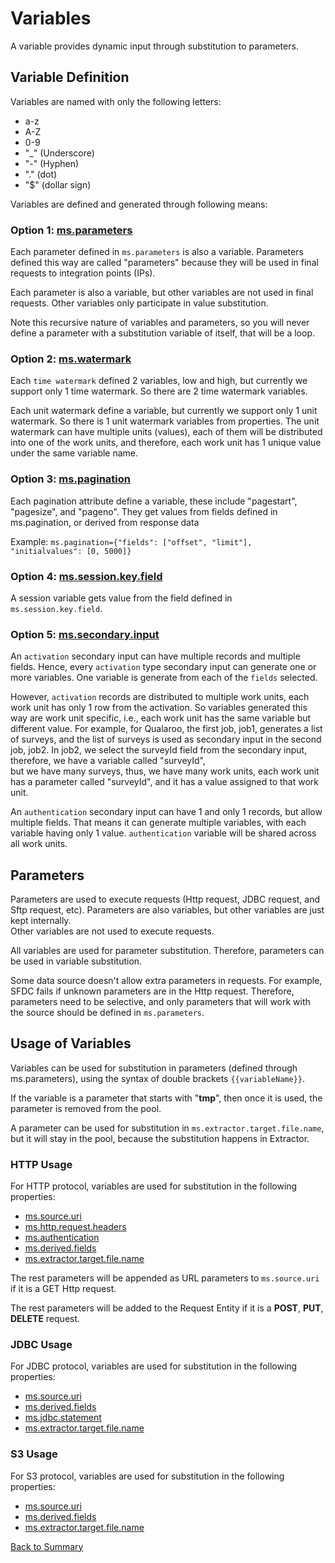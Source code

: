 # Variables

A variable provides dynamic input through substitution to parameters. 

## Variable Definition 

Variables are named with only the following letters:
- a-z
- A-Z
- 0-9
- "_" (Underscore)
- "-" (Hyphen)
- "." (dot)
- "$" (dollar sign)

Variables are defined and generated through following means:

### Option 1: [ms.parameters](https://github.com/linkedin/data-integration-library/blob/master/docs/parameters/ms.parameters.md)
 
Each parameter defined in `ms.parameters` is also a variable. Parameters defined this
way are called "parameters" because they will be used in final requests to 
integration points (IPs). 

Each parameter is also a variable, but other variables are not used in final requests.
Other variables only participate in value substitution. 

Note this recursive nature of variables and parameters, so you will 
never define a parameter with a substitution variable of itself, that 
will be a loop. 

### Option 2: [ms.watermark](https://github.com/linkedin/data-integration-library/blob/master/docs/parameters/ms.watermark.md)

Each `time watermark` defined 2 variables, low and high, but currently 
we support only 1 time watermark. 
So there are 2 time watermark variables. 

Each unit watermark define a variable, 
but currently we support only 1 unit watermark. So there 
is 1 unit watermark variables from properties. The unit watermark 
can have multiple units (values), each of them will be 
distributed into one of the work units, and therefore, 
each work unit has 1 unique value under the same variable name.

### Option 3: [ms.pagination](https://github.com/linkedin/data-integration-library/blob/master/docs/parameters/ms.pagination.md)

Each pagination attribute define a variable, these include 
"pagestart", "pagesize", and "pageno". They get values from fields 
defined in ms.pagination, or derived from response data

Example: `ms.pagination={"fields": ["offset", "limit"], "initialvalues": [0, 5000]}`     

### Option 4: [ms.session.key.field](https://github.com/linkedin/data-integration-library/blob/master/docs/parameters/ms.session.key.field.md)

A session variable gets value from the field defined in 
`ms.session.key.field`. 

### Option 5: [ms.secondary.input](https://github.com/linkedin/data-integration-library/blob/master/docs/parameters/ms.secondary.input.md)

An `activation` secondary input can have multiple records and multiple fields. 
Hence, every `activation` type secondary input can generate one or more variables.
One variable is generate from each of the `fields` selected.

However, `activation` records are distributed to multiple work units, each work 
unit has only 1 row from the activation. So variables generated this way 
are work unit specific, i.e., each work unit has the same variable 
but different value. For example, for Qualaroo, the first job, job1, 
generates a list of surveys, and the list of surveys is used as secondary 
input in the second job, job2. In job2, we select the surveyId 
field from the secondary input, therefore, we have a variable called "surveyId",  
but we have many surveys, thus, we have many work units, 
each work unit has a parameter called "surveyId", and it has a 
value assigned to that work unit.  

An `authentication` secondary input can have 1 and only 1 records, 
but allow multiple fields. That means it can generate multiple variables,
with each variable having only 1 value. 
`authentication` variable will be shared across all work units. 

## Parameters

Parameters are used to execute requests (Http request, JDBC request, and Sftp request, etc). 
Parameters are also variables, but other variables are just kept internally.  
Other variables are not used to execute requests.

All variables are used for parameter substitution. Therefore, parameters 
can be used in variable substitution.  

Some data source doesn't allow extra parameters in requests. 
For example, SFDC fails if unknown parameters are in the Http request.
Therefore, parameters need to be selective, and only 
parameters that will work with the source should be defined in `ms.parameters`. 

## Usage of Variables

Variables can be used for substitution in parameters (defined through ms.parameters), 
using the syntax of double brackets `{{variableName}}`.
 
If the variable is a parameter that starts with "**tmp**", then once it is used, 
the parameter is removed from the pool.

A parameter can be used for substitution in `ms.extractor.target.file.name`, 
but it will stay in the pool, because the substitution 
happens in Extractor. 

### HTTP Usage

For HTTP protocol, variables are used for substitution in the following properties:

- [ms.source.uri](https://github.com/linkedin/data-integration-library/blob/master/docs/parameters/ms.source.uri.md)
- [ms.http.request.headers](https://github.com/linkedin/data-integration-library/blob/master/docs/parameters/ms.http.request.headers.md)
- [ms.authentication](https://github.com/linkedin/data-integration-library/blob/master/docs/parameters/ms.authentication.md)
- [ms.derived.fields](https://github.com/linkedin/data-integration-library/blob/master/docs/parameters/ms.derived.fields.md)  
- [ms.extractor.target.file.name](https://github.com/linkedin/data-integration-library/blob/master/docs/parameters/ms.extractor.target.file.name.md)

The rest parameters will be appended as URL parameters to `ms.source.uri` 
if it is a GET Http request.

The rest parameters will be added to the Request Entity if it 
is a **POST**, **PUT**, **DELETE** request.

### JDBC Usage

For JDBC protocol, variables are used for substitution in the following properties:

- [ms.source.uri](https://github.com/linkedin/data-integration-library/blob/master/docs/parameters/ms.source.uri.md)
- [ms.derived.fields](https://github.com/linkedin/data-integration-library/blob/master/docs/parameters/ms.derived.fields.md)  
- [ms.jdbc.statement](https://github.com/linkedin/data-integration-library/blob/master/docs/parameters/ms.jdbc.statement.md)
- [ms.extractor.target.file.name](https://github.com/linkedin/data-integration-library/blob/master/docs/parameters/ms.extractor.target.file.name.md)

### S3 Usage

For S3 protocol, variables are used for substitution in the following properties:
- [ms.source.uri](https://github.com/linkedin/data-integration-library/blob/master/docs/parameters/ms.source.uri.md)
- [ms.derived.fields](https://github.com/linkedin/data-integration-library/blob/master/docs/parameters/ms.derived.fields.md)  
- [ms.extractor.target.file.name](https://github.com/linkedin/data-integration-library/blob/master/docs/parameters/ms.extractor.target.file.name.md)

[Back to Summary](summary.md#variables)